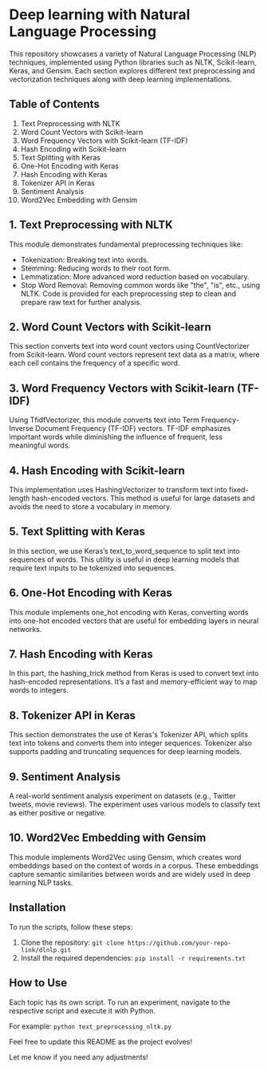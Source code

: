# Deep learning with Natural Language Processing
This repository showcases a variety of Natural Language Processing (NLP) techniques, implemented using Python libraries such as NLTK, Scikit-learn, Keras, and Gensim. Each section explores different text preprocessing and vectorization techniques along with deep learning implementations.
## Table of Contents
1. Text Preprocessing with NLTK
2. Word Count Vectors with Scikit-learn
3. Word Frequency Vectors with Scikit-learn (TF-IDF)
4. Hash Encoding with Scikit-learn
5. Text Splitting with Keras
6. One-Hot Encoding with Keras
7. Hash Encoding with Keras
8. Tokenizer API in Keras
9. Sentiment Analysis
10. Word2Vec Embedding with Gensim
## 1. Text Preprocessing with NLTK
This module demonstrates fundamental preprocessing techniques like:
+ Tokenization: Breaking text into words.
+ Stemming: Reducing words to their root form.
+ Lemmatization: More advanced word reduction based on vocabulary.
+ Stop Word Removal: Removing common words like "the", "is", etc., using NLTK.
Code is provided for each preprocessing step to clean and prepare raw text for further analysis.

## 2. Word Count Vectors with Scikit-learn
This section converts text into word count vectors using CountVectorizer from Scikit-learn. Word count vectors represent text data as a matrix, where each cell contains the frequency of a specific word.

## 3. Word Frequency Vectors with Scikit-learn (TF-IDF)
Using TfidfVectorizer, this module converts text into Term Frequency-Inverse Document Frequency (TF-IDF) vectors. TF-IDF emphasizes important words while diminishing the influence of frequent, less meaningful words.

## 4. Hash Encoding with Scikit-learn
This implementation uses HashingVectorizer to transform text into fixed-length hash-encoded vectors. This method is useful for large datasets and avoids the need to store a vocabulary in memory.

## 5. Text Splitting with Keras
In this section, we use Keras’s text_to_word_sequence to split text into sequences of words. This utility is useful in deep learning models that require text inputs to be tokenized into sequences.

## 6. One-Hot Encoding with Keras
This module implements one_hot encoding with Keras, converting words into one-hot encoded vectors that are useful for embedding layers in neural networks.

## 7. Hash Encoding with Keras
In this part, the hashing_trick method from Keras is used to convert text into hash-encoded representations. It’s a fast and memory-efficient way to map words to integers.

## 8. Tokenizer API in Keras
This section demonstrates the use of Keras's Tokenizer API, which splits text into tokens and converts them into integer sequences. Tokenizer also supports padding and truncating sequences for deep learning models.

## 9. Sentiment Analysis
A real-world sentiment analysis experiment on datasets (e.g., Twitter tweets, movie reviews). The experiment uses various models to classify text as either positive or negative.

## 10. Word2Vec Embedding with Gensim
This module implements Word2Vec using Gensim, which creates word embeddings based on the context of words in a corpus. These embeddings capture semantic similarities between words and are widely used in deep learning NLP tasks.


## Installation
To run the scripts, follow these steps:
1. Clone the repository:
   ```git clone https://github.com/your-repo-link/dlnlp.git```
2. Install the required dependencies:
   ```pip install -r requirements.txt```

## How to Use
Each topic has its own script. To run an experiment, navigate to the respective script and execute it with Python.

For example:
```python text_preprocessing_nltk.py```


Feel free to update this README as the project evolves!

Let me know if you need any adjustments!
